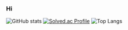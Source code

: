 ### Hi
![GitHub stats](https://github-readme-stats.vercel.app/api?username=pentorb&show_icons=true&theme=tokyonight)
[![Solved.ac Profile](http://mazassumnida.wtf/api/generate_badge?boj=allnstar)](https://solved.ac/allnstar)
![Top Langs](https://github-readme-stats.vercel.app/api/top-langs/?username=pentorb&theme=tokyonight)
